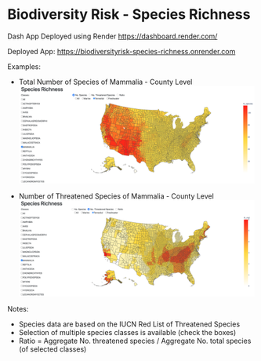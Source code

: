 # Biodiversity Risk - Species Richness

Dash App Deployed using Render
https://dashboard.render.com/

Deployed App: https://biodiversityrisk-species-richness.onrender.com

Examples:
- Total Number of Species of Mammalia - County Level
![My Image](gph/mammalia_speciesnum.png)

- Number of Threatened Species of Mammalia - County Level
![My Image](gph/mammalia_speciesthreatened.png)

Notes:
- Species data are based on the IUCN Red List of Threatened Species
- Selection of multiple species classes is available (check the boxes)
- Ratio = Aggregate No. threatened species / Aggregate No. total species (of selected classes)
